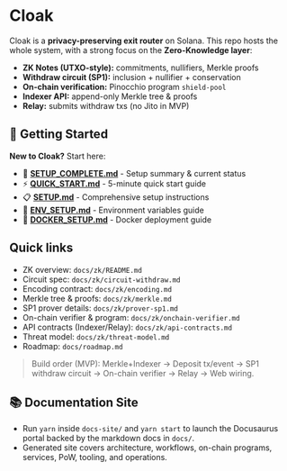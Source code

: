 # Cloak

Cloak is a **privacy-preserving exit router** on Solana. This repo hosts the whole system, with a strong focus on the **Zero-Knowledge layer**:

- **ZK Notes (UTXO-style):** commitments, nullifiers, Merkle proofs
- **Withdraw circuit (SP1):** inclusion + nullifier + conservation
- **On-chain verification:** Pinocchio program `shield-pool`
- **Indexer API:** append-only Merkle tree & proofs
- **Relay:** submits withdraw txs (no Jito in MVP)

## 🚀 Getting Started

**New to Cloak?** Start here:
- 📖 **[SETUP_COMPLETE.md](./SETUP_COMPLETE.md)** - Setup summary & current status
- ⚡ **[QUICK_START.md](./QUICK_START.md)** - 5-minute quick start guide
- 📋 **[SETUP.md](./SETUP.md)** - Comprehensive setup instructions
- 🔧 **[ENV_SETUP.md](./ENV_SETUP.md)** - Environment variables guide
- 🐳 **[DOCKER_SETUP.md](./DOCKER_SETUP.md)** - Docker deployment guide

## Quick links

- ZK overview: `docs/zk/README.md`
- Circuit spec: `docs/zk/circuit-withdraw.md`
- Encoding contract: `docs/zk/encoding.md`
- Merkle tree & proofs: `docs/zk/merkle.md`
- SP1 prover details: `docs/zk/prover-sp1.md`
- On-chain verifier & program: `docs/zk/onchain-verifier.md`
- API contracts (Indexer/Relay): `docs/zk/api-contracts.md`
- Threat model: `docs/zk/threat-model.md`
- Roadmap: `docs/roadmap.md`

> Build order (MVP): Merkle+Indexer → Deposit tx/event → SP1 withdraw circuit → On-chain verifier → Relay → Web wiring.

## 📚 Documentation Site

- Run `yarn` inside `docs-site/` and `yarn start` to launch the Docusaurus portal backed by the markdown docs in `docs/`.
- Generated site covers architecture, workflows, on-chain programs, services, PoW, tooling, and operations.
